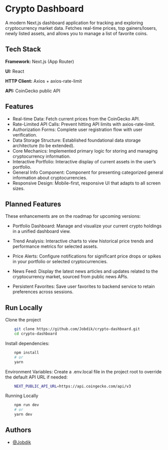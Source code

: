 # Crypto Dashboard

A modern Next.js dashboard application for tracking and exploring cryptocurrency market data. Fetches real-time prices, top gainers/losers, newly listed assets, and allows you to manage a list of favorite coins.


## Tech Stack

**Framework:** Next.js (App Router)

**UI:** React

**HTTP Client:** Axios + axios-rate-limit

**API:** CoinGecko public API


## Features

- Real-time Data: Fetch current prices from the CoinGecko API.
- Rate-Limited API Calls: Prevent hitting API limits with axios-rate-limit.
- Authorization Forms: Complete user registration flow with user verification.
- Data Storage Structure: Established foundational data storage architecture (to be extended).
- Core Mechanics: Implemented primary logic for storing and managing cryptocurrency information.
- Interactive Portfolio: Interactive display of current assets in the user’s portfolio.
- General Info Component: Component for presenting categorized general information about cryptocurrencies.
- Responsive Design: Mobile-first, responsive UI that adapts to all screen sizes.


## Planned Features
These enhancements are on the roadmap for upcoming versions:

- Portfolio Dashboard: Manage and visualize your current crypto holdings in a unified dashboard view.

- Trend Analysis: Interactive charts to view historical price trends and performance metrics for selected assets.

- Price Alerts: Configure notifications for significant price drops or spikes in your portfolio or selected cryptocurrencies.

- News Feed: Display the latest news articles and updates related to the cryptocurrency market, sourced from public news APIs.

- Persistent Favorites: Save user favorites to backend service to retain preferences across sessions.
## Run Locally

Clone the project

```bash
    git clone https://github.com/Jobdik/crypto-dashboard.git
    cd crypto-dashboard
```
Install dependencies:
```bash
    npm install
    # or
    yarn
```



Environment Variables:
Create a .env.local file in the project root to override the default API URL if needed:

```bash
    NEXT_PUBLIC_API_URL=https://api.coingecko.com/api/v3
```

Running Locally
```bash
    npm run dev
    # or
    yarn dev
```

## Authors

- [@Jobdik](https://github.com/Jobdik)
